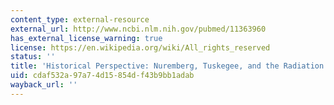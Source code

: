 ```yaml
---
content_type: external-resource
external_url: http://www.ncbi.nlm.nih.gov/pubmed/11363960
has_external_license_warning: true
license: https://en.wikipedia.org/wiki/All_rights_reserved
status: ''
title: 'Historical Perspective: Nuremberg, Tuskegee, and the Radiation Experiments'
uid: cdaf532a-97a7-4d15-854d-f43b9bb1adab
wayback_url: ''
---
```

